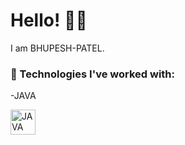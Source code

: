 # Hello! 👋👋

I am BHUPESH-PATEL.


### 🌟 Technologies I've worked with:
-JAVA
<p allign="left">
  <a href="https://dev.java/" target="_blank"> <img src="https://dev.java/assets/images/java-logo-vector.png" alt="JAVA" width="40" height="40"/> </a>
</p>
